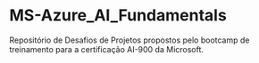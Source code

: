 # MS-Azure_AI_Fundamentals
Repositório de Desafios de Projetos propostos pelo bootcamp de treinamento para a certificação AI-900 da Microsoft.
